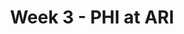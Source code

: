 ---
layout: game
title: Week 3 - PHI at ARI
season: 2012
game_id: 2012_03_PHI_ARI
away_team: PHI
home_team: ARI
---